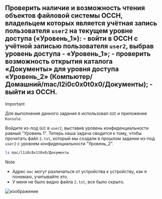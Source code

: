 ## Проверить наличие и возможность чтения объектов файловой системы ОССН, владельцем которых является учётная запись пользователя `user2` на текущем уровне доступа («Уровень_1»): - войти в ОССН с учётной записью пользователя `user2`, выбрав уровень доступа - «Уровень_1»; - проверить возможность открытия каталога «Документы» для уровня доступа «Уровень_2» (Компьютер/Домашний/mac/l2i0c0x0t0x0/Документы); - выйти из ОССН.

> [!IMPORTANT]
> Для выполнения данного задания я использовал `GUI` и приложение `Konsole`.

Войдите из-под `GUI` в `user2`, выставив уровень конфиденциальности равный "Уровень 1". Теперь наша задача сводится к тому, чтобы прочитать файл `2.txt`, который мы создали в прошлом задании из-под `user2` с уровнем конфиденциальности "Уровень_2". 

```bash
ls mac/l1i0c0x1t0x0/Документы
```

> [!NOTE]
> - Адрес `mac` могут различаться от устройства к устройству, как я понимаю, учитывайте это. 
> - У меня не было видно файла `2.txt`, все было скрыто.

![изображение](https://github.com/user-attachments/assets/aaa80cc1-342b-4f15-9f45-54c0635f4a24)
